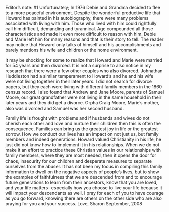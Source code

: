 
Editor’s note: #1
Unfortunately; In 1976 Debie and Grandma decided to flee to a more peaceful environment.	Despite the wonderful productive life that Howard has painted in his autobiography, there were many problems associated with living with him. Those who lived with him could rightfully call him difficult, demanding and tyrannical.
Age compounded all those characteristics and made it even more difficult to reason with him.	Debie and Marie left him for many reasons and that is their story to tell. The reader may notice that Howard only talks of himself and his accomplishments and barely mentions his wife and children or the home environment.


It may be shocking for some to realize that Howard and Marie were married for 54 years and then divorced.	It is not a surprise to also notice in my research that there were a few other couples who also divorced.
Johnathan Huddleston had a similar temperament to Howard’s and he and his wife were not living together in
their later years. I did not search for divorce papers, but they each were living with different family members in the 1860 census record.	I also found that Andrew and Jane Moore, parents of Samuel Moore, our great grandfather were not living in the same household in their later years and they did get a divorce.	Orpha Craig Moore, Marie’s mother, also was divorced and Samuel was her second husband.

Family life is frought with problems and if husbands and wives do not cherish each other and love and nurture their children then this is often the consequence. Families can bring us the greatest joy in life or the greatest sorrow.	How we conduct our lives has an impact on not just us, but family members and indeed generations. Howard valued Christianity in his life, he just did not know how to implement it in his relationships.	When we do not make it an effort to practice these Christian values in our relationships with family members, where they are most needed, then it opens the door for chaos, insecurity for our children and desperate measures to separate ourselves from the abuser. It has not been my focus in compiling this family information to dwell on the negative aspects of people’s lives, but to show the examples of faithfulness that we are descended from and to encourage future generations to learn from their ancestors, know that you are loved, and your life matters- especially how you choose to live your life because it will impact your descendants as well.	I pray for each of you to have courage as you go forward, knowing there are others on the other side who are also praying for you and your success.
Love, Sharon
September, 2008
